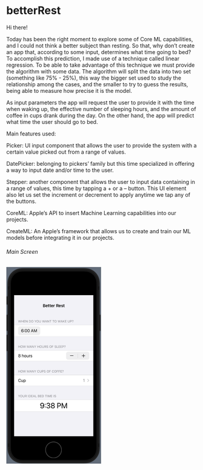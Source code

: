 # betterRest

Hi there!

Today has been the right moment to explore some of Core ML capabilities, and I could not think a better subject than resting. So that, why don’t create an app that, according to some input, determines what time going to bed? To accomplish this prediction, I made use of a technique called linear regression. To be able to take advantage of this technique we must provide the algorithm with some data. The algorithm will split the data into two set (something like 75% - 25%), this way the bigger set used to study the relationship among the cases, and the smaller to try to guess the results, being able to measure how precise it is the model.

As input parameters the app will request the user to provide it with the time when waking up, the effective number of sleeping hours, and the amount of coffee in cups drank during the day. On the other hand, the app will predict what time the user should go to bed.

Main features used:

Picker: UI input component that allows the user to provide the system with a certain value picked out from a range of values.

DatePicker: belonging to pickers’ family but this time specialized in offering a way to input date and/or time to the user.

Stepper: another component that allows the user to input data containing in a range of values, this time by tapping a + or a – button. This UI element also let us set the increment or decrement to apply anytime we tap any of the buttons.

CoreML: Apple’s API to insert Machine Learning capabilities into our projects.

CreateML: An Apple’s framework that allows us to create and train our ML models before integrating it in our projects.

###### Main Screen

<img src="main_screen.png" width="250">
